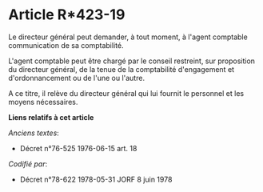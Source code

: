 # Article R*423-19

Le directeur général peut demander, à tout moment, à l'agent comptable communication de sa comptabilité.

L'agent comptable peut être chargé par le conseil restreint, sur proposition du directeur général, de la tenue de la
comptabilité d'engagement et d'ordonnancement ou de l'une ou l'autre.

A ce titre, il relève du directeur général qui lui fournit le personnel et les moyens nécessaires.

**Liens relatifs à cet article**

_Anciens textes_:

  - Décret n°76-525 1976-06-15 art. 18

_Codifié par_:

  - Décret n°78-622 1978-05-31 JORF 8 juin 1978
